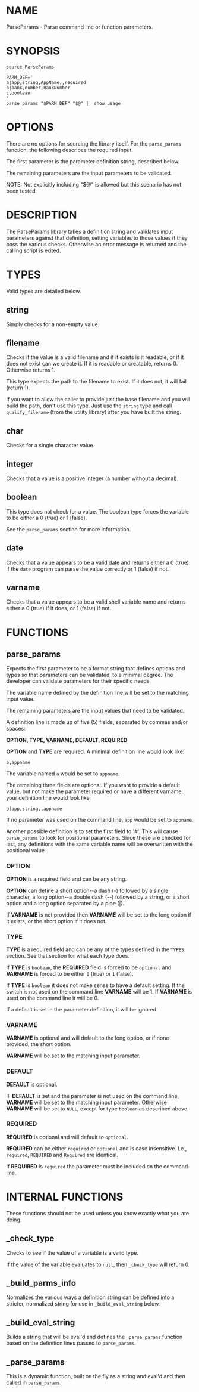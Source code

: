 # NAME

ParseParams - Parse command line or function parameters.

# SYNOPSIS

    source ParseParams

    PARM_DEF='
    a|app,string,AppName,,required
    b|bank,number,BankNumber
    c,boolean
    '
    parse_params "$PARM_DEF" "$@" || show_usage

# OPTIONS

There are no options for sourcing the library itself. For the `parse_params`
function, the following describes the required input.

The first parameter is the parameter definition string, described below.

The remaining parameters are the input parameters to be validated.

NOTE: Not explicitly including "$@" is allowed but this scenario has not been
tested.

# DESCRIPTION

The ParseParams library takes a definition string and validates input
parameters against that definition, setting variables to those values if they
pass the various checks. Otherwise an error message is returned and the
calling script is exited.

# TYPES

Valid types are detailed below.

## string

Simply checks for a non-empty value.

## filename

Checks if the value is a valid filename and if it exists is it readable, or if
it does not exist can we create it. If it is readable or creatable, returns 0.
Otherwise returns 1.

This type expects the path to the filename to exist. If it does not, it will
fail (return 1).

If you want to allow the caller to provide just the base filename and you will
build the path, don't use this type. Just use the `string` type and call
`qualify_filename` (from the utility library) after you have built the
string.

## char

Checks for a single character value.

## integer

Checks that a value is a positive integer (a number without a decimal).

## boolean

This type does not check for a value. The boolean type forces the variable to
be either a 0 (true) or 1 (false).

See the `parse_params` section for more information.

## date

Checks that a value appears to be a valid date and returns either a 0 (true)
if the `date` program can parse the value correctly or 1 (false) if not.

## varname

Checks that a value appears to be a valid shell variable name and returns
either a 0 (true) if it does, or 1 (false) if not.

# FUNCTIONS

## parse\_params

Expects the first parameter to be a format string that defines options and
types so that parameters can be validated, to a minimal degree. The developer
can validate parameters for their specific needs.

The variable name defined by the definition line will be set to the matching
input value.

The remaining parameters are the input values that need to be validated.

A definition line is made up of five (5) fields, separated by commas and/or
spaces:

**OPTION, TYPE, VARNAME, DEFAULT, REQUIRED**

**OPTION** and **TYPE** are required. A minimal definition line would look like:

    a,appname

The variable named `a` would be set to `appname`.

The remaining three fields are optional. If you want to provide a default
value, but not make the parameter required or have a different varname, your
definition line would look like:

    a|app,string,,appname

If no parameter was used on the command line, `app` would be set to
`appname`.

Another possible definition is to set the first field to '#'. This will cause
`parse_params` to look for positional parameters. Since these are checked for
last, any definitions with the same variable name will be overwritten with the
positional value.

### OPTION

**OPTION** is a required field and can be any string.

**OPTION** can define a short option--a dash (-) followed by a single character,
a long option--a double dash (--) followed by a string, or a short option and
a long option separated by a pipe (|).

If **VARNAME** is not provided then **VARNAME** will be set to the long option
if it exists, or the short option if it does not.

### TYPE

**TYPE** is a required field and can be any of the types defined in the
`TYPES` section. See that section for what each type does.

If **TYPE** is `boolean`, the **REQUIRED** field is forced to be `optional` and
**VARNAME** is forced to be either `0` (true) or `1` (false).

If **TYPE** is `boolean` it does not make sense to have a default setting. If
the switch is not used on the command line **VARNAME** will be 1. If
**VARNAME** is used on the command line it will be 0.

If a default is set in the parameter definition, it will be ignored.

### VARNAME

**VARNAME** is optional and will default to the long option, or if none
provided, the short option.

**VARNAME** will be set to the matching input parameter.

### DEFAULT

**DEFAULT** is optional.

IF **DEFAULT** is set and the parameter is not used on the command line,
**VARNAME** will be set to the matching input parameter. Otherwise **VARNAME**
will be set to `NULL`, except for type `boolean` as described above.

### REQUIRED

**REQUIRED** is optional and will default to `optional`.

**REQUIRED** can be either `required` or `optional` and is case insensitive.
I.e., `required`, `REQUIRED` and `Required` are identical.

If **REQUIRED** is `required` the parameter must be included on the command
line.

# INTERNAL FUNCTIONS

These functions should not be used unless you know exactly what you are doing.

## \_check\_type

Checks to see if the value of a variable is a valid type.

If the value of the variable evaluates to `null`, then `_check_type` will
return 0.

## \_build\_parms\_info

Normalizes the various ways a definition string can be defined into
a stricter, normalized string for use in `_build_eval_string` below.

## \_build\_eval\_string

Builds a string that will be eval'd and defines the `_parse_params` function
based on the definition lines passed to `parse_params`.

## \_parse\_params

This is a dynamic function, built on the fly as a string and eval'd and then
called in `parse_params`.

